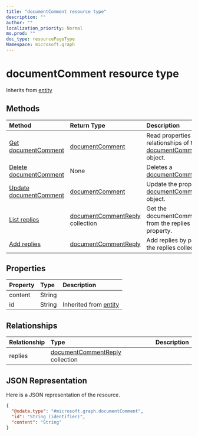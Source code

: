 ```yaml
---
title: "documentComment resource type"
description: ""
author: ""
localization_priority: Normal
ms.prod: ""
doc_type: resourcePageType
Namespace: microsoft.graph
---
```



# documentComment resource type




Inherits from [entity](../resources/entity.md)

## Methods
|Method|Return Type|Description|
|:---|:---|:---|
|[Get documentComment](../api/documentcomment-get.md)|[documentComment](../resources/documentComment.md)|Read properties and relationships of the [documentComment](../resources/documentcomment.md) object.|
|[Delete documentComment](../api/documentcomment-delete.md)|None|Deletes a [documentComment](../resources/documentcomment.md).|
|[Update documentComment](../api/documentcomment-update.md)|[documentComment](../resources/documentComment.md)|Update the properties of a [documentComment](../resources/documentcomment.md) object.|
|[List replies](../api/documentcomment-list-replies.md)|[documentCommentReply](../resources/documentCommentReply.md) collection|Get the documentCommentReplies from the replies navigation property.|
|[Add replies](../api/documentcomment-post-replies.md)|[documentCommentReply](../resources/documentCommentReply.md)|Add replies by posting to the replies collection.|

## Properties
|Property|Type|Description|
|:---|:---|:---|
|content|String||
|id|String| Inherited from [entity](../resources/entity.md)|

## Relationships
|Relationship|Type|Description|
|:---|:---|:---|
|replies|[documentCommentReply](../resources/documentCommentReply.md) collection||

## JSON Representation
Here is a JSON representation of the resource.
<!-- {
  "blockType": "resource",
  "keyProperty": "id",
  "@odata.type": "microsoft.graph.documentComment",
  "baseType": "microsoft.graph.entity",
  "openType": false
}
-->
``` json
{
  "@odata.type": "#microsoft.graph.documentComment",
  "id": "String (identifier)",
  "content": "String"
}
```

